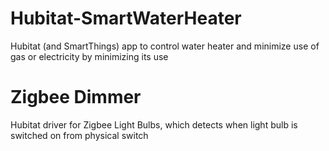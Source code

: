 # Hubitat-SmartWaterHeater
Hubitat (and SmartThings) app to control water heater and minimize use of gas or electricity by minimizing its use


# Zigbee Dimmer
Hubitat driver for Zigbee Light Bulbs, which detects when light bulb is switched on from physical switch

